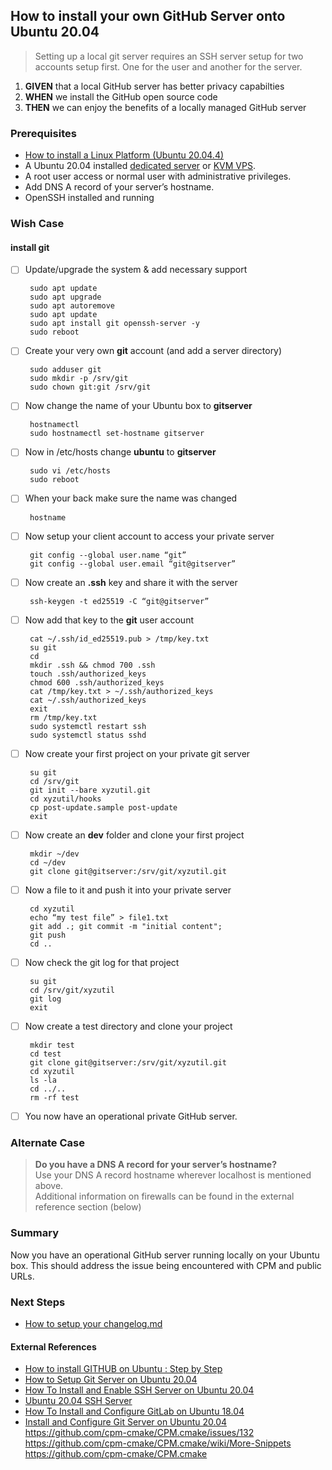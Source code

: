 ## How to install your own GitHub Server onto Ubuntu 20.04
> Setting up a local git server requires an SSH server setup for two accounts setup first. One for the user and another for the server.

 1. **GIVEN** that a local GitHub server has better privacy capabilties
 2. **WHEN** we install the GitHub open source code
 3. **THEN** we can enjoy the benefits of a locally managed GitHub server

### Prerequisites
  - [How to install a Linux Platform (Ubuntu 20.04.4)](https://github.com/perriera/extras_oci/blob/dev/docs/UBUNTU.md)
  - A Ubuntu 20.04 installed [dedicated server](https://www.hostnextra.com/dedicated-server.html) or [KVM VPS](https://www.hostnextra.com/vps-hosting.html).
-   A root user access or normal user with administrative privileges.
-   Add DNS A record of your server’s hostname. 
- OpenSSH installed and running


### Wish Case
#### install git
 - [ ] Update/upgrade the system & add necessary support

		sudo apt update
		sudo apt upgrade 
		sudo apt autoremove
		sudo apt update
		sudo apt install git openssh-server -y
		sudo reboot 

 - [ ] Create your very own **git** account (and add a server directory)

		sudo adduser git
		sudo mkdir -p /srv/git
		sudo chown git:git /srv/git

 - [ ] Now change the name of your Ubuntu box to **gitserver**

		hostnamectl
		sudo hostnamectl set-hostname gitserver

 - [ ] Now in /etc/hosts change **ubuntu** to **gitserver**

		sudo vi /etc/hosts
		sudo reboot

 - [ ] When your back make sure the name was changed

		hostname

 - [ ] Now setup your client account to access your private server

		git config --global user.name “git”
		git config --global user.email “git@gitserver”

 - [ ] Now create an **.ssh** key and share it with the server

		ssh-keygen -t ed25519 -C “git@gitserver”

 - [ ] Now add that key to the **git** user account

		cat ~/.ssh/id_ed25519.pub > /tmp/key.txt
		su git
		cd
		mkdir .ssh && chmod 700 .ssh
		touch .ssh/authorized_keys 
		chmod 600 .ssh/authorized_keys
		cat /tmp/key.txt > ~/.ssh/authorized_keys
		cat ~/.ssh/authorized_keys
		exit
		rm /tmp/key.txt 
		sudo systemctl restart ssh
		sudo systemctl status sshd

 - [ ] Now create your first project on your private git server

		su git
		cd /srv/git
		git init --bare xyzutil.git
		cd xyzutil/hooks
		cp post-update.sample post-update
		exit

 - [ ] Now create an **dev** folder and clone your first project

		mkdir ~/dev
		cd ~/dev
		git clone git@gitserver:/srv/git/xyzutil.git

 - [ ] Now a file to it and push it into your private server
		 
		cd xyzutil
		echo “my test file” > file1.txt
		git add .; git commit -m "initial content"; 
		git push
		cd ..

 - [ ] Now check the git log for that project

		su git
		cd /srv/git/xyzutil
		git log
		exit

 - [ ] Now create a test directory and clone your project

		mkdir test
		cd test
		git clone git@gitserver:/srv/git/xyzutil.git
		cd xyzutil
		ls -la
		cd ../..
		rm -rf test
		
 - [ ] You now have an operational private GitHub server.

### Alternate Case 
> **Do you have a DNS A record for your server’s hostname?** </br>
>	Use your DNS A record hostname wherever localhost is mentioned above. </br>
>Additional information on firewalls can be found in the external reference section (below)

### Summary 
Now you have an operational GitHub server running locally on your Ubuntu box. This should address the issue being encountered with CPM and public URLs.

### Next Steps
 - [How to setup your changelog.md](https://github.com/perriera/extras_oci/blob/dev/docs/CHANGELOG.md)

#### External References
- [How to install GITHUB on Ubuntu : Step by Step](https://linuxtechlab.com/how-to-install-github-on-ubuntu-step-by-step/)</br>
- [How to Setup Git Server on Ubuntu 20.04](https://linuxways.net/ubuntu/how-to-setup-git-server-on-ubuntu-20-04/)
- [How To Install and Enable SSH Server on Ubuntu 20.04](https://devconnected.com/how-to-install-and-enable-ssh-server-on-ubuntu-20-04/)
- [Ubuntu 20.04 SSH Server](https://linuxconfig.org/ubuntu-20-04-ssh-server)
- [How To Install and Configure GitLab on Ubuntu 18.04](https://www.digitalocean.com/community/tutorials/how-to-install-and-configure-gitlab-on-ubuntu-18-04)
- [Install and Configure Git Server on Ubuntu 20.04](https://www.hostnextra.com/kb/install-and-configure-git-server-on-ubuntu/)
https://github.com/cpm-cmake/CPM.cmake/issues/132
https://github.com/cpm-cmake/CPM.cmake/wiki/More-Snippets
https://github.com/cpm-cmake/CPM.cmake

